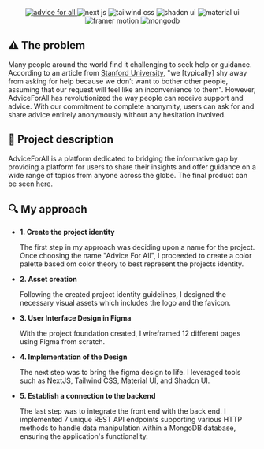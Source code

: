 <div align="center">
  <a href="https://www.adviceforall.org">
    <img src=https://i.ibb.co/Y7BXHNr/Advice-For-All-Repo-Banner.png" alt="advice for all" />
  </a>
  <img src="https://img.shields.io/badge/Next-black?style=for-the-badge&logo=next.js&logoColor=white" alt="next js"/>
  <img src="https://img.shields.io/badge/tailwindcss-%2338B2AC.svg?style=for-the-badge&logo=tailwind-css&logoColor=white" alt="tailwind css" />
  <img src="https://img.shields.io/badge/shadcn%2Fui-000?style=for-the-badge&logo=shadcnui&logoColor=fff" alt="shadcn ui" />
  <img src="https://img.shields.io/badge/MUI-%230081CB.svg?style=for-the-badge&logo=mui&logoColor=white" alt="material ui" />
  <img src="https://img.shields.io/badge/-Framer-black?style=for-the-badge&logoColor=white&logo=framer&color=0055FF" alt="framer motion" />
  <img src="https://img.shields.io/badge/MongoDB-%234ea94b.svg?style=for-the-badge&logo=mongodb&logoColor=white" alt="mongodb" />
</div>
<h2>⚠️ The problem</h2>
<p>Many people around the world find it challenging to seek help or guidance. According to an article from <a href="https://news.stanford.edu/stories/2022/09/asking-help-hard-people-want-help-realize">Stanford University</a>, "we [typically] shy away from asking for help because we don’t want to bother other people, assuming that our request will feel like an inconvenience to them". However, AdviceForAll has revolutionized the way people can receive support and advice. With our commitment to complete anonymity, users can ask for and share advice entirely anonymously without any hesitation involved.</p>
<h2>📜 Project description</h2>
<p>AdviceForAll is a platform dedicated to bridging the informative gap by providing a platform for users to share their insights and offer guidance on a wide range of topics from anyone across the globe. The final product can be seen <a href="https://www.adviceforall.org">here</a>.</p>
<h2>🔍 My approach</h2>
<ul>
  <li><strong>1. Create the project identity</strong></li>
  <p> The first step in my approach was deciding upon a name for the project. Once choosing the name "Advice For All", I proceeded to create a color palette based om color theory to best represent the projects identity.</p>
  <li><strong>2. Asset creation</strong></li>
  <p>Following the created project identity guidelines, I designed the necessary visual assets which includes the logo and the favicon. </p>
  <li><strong>3. User Interface Design in Figma</strong></li>
  <p>With the project foundation created, I wireframed 12 different pages using Figma from scratch. </p>
  <li><strong>4. Implementation of the Design</strong></li>
  <p>The next step was to bring the figma design to life. I leveraged tools such as NextJS, Tailwind CSS, Material UI, and Shadcn UI.</p>
  <li><strong>5. Establish a connection to the backend</strong></li>
  <p>The last step was to integrate the front end with the back end. I implemented 7 unique REST API endpoints supporting various HTTP methods to handle data manipulation within a MongoDB database, ensuring the application's functionality.</p>
</ul>
